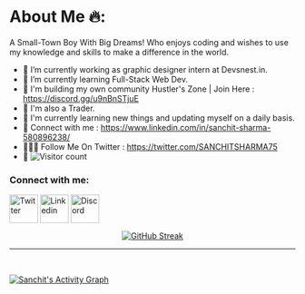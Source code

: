 # About Me 🔥:


A Small-Town Boy With Big Dreams!
Who enjoys coding and wishes to use my knowledge and skills to make a difference in the world.

- 🔭 I’m currently working as graphic designer intern at Devsnest.in.
- 🌱 I’m currently learning Full-Stack Web Dev.
- 🚀 I'm building my own community Hustler's Zone | Join Here : https://discord.gg/u9nBnSTjuE
- 💸 I'm also a Trader.
- 🚀 I'm currently learning new things and updating myself on a daily basis.
- 🚀 Connect with me : https://www.linkedin.com/in/sanchit-sharma-580896238/
- 🙋🏻‍♂️ Follow Me On Twitter : https://twitter.com/SANCHITSHARMA75
- 🚀 ![Visitor count](https://visitor-badge.laobi.icu/badge?page_id=Sanchitsharma2005.Sanchitsharma2005)
<h3 align="left">Connect with me:</h3>
<p align="left">
<a href="https://twitter.com/SANCHITSHARMA75" target="blank"><img align="center" src="https://img.icons8.com/fluency/344/twitter.png" alt="Twitter" height="50" width="50" /></a>
<a href="https://www.linkedin.com/in/sanchit-sharma-580896238/" target="blank"><img align="center" src="https://img.icons8.com/color/344/linkedin.png" alt="Linkedin" height="50" width="50" /></a>
<a href="https://discord.gg/u9nBnSTjuE" target="blank"><img align="center" src="https://img.icons8.com/color/344/discord-new-logo.png" alt="Discord" height="50" width="50" /></a>
</p>

<div align = "center">


[![GitHub Streak](https://github-readme-streak-stats.herokuapp.com/?user=Sanchitsharma2005&theme=dark)](https://git.io/streak-stats)



<!-- [![Sanchit's GitHub Stats](https://github-readme-stats.vercel.app/api?username=Sanchitsharma2005&show_icons=true&theme=onedark)](https://github.com/Sanchitsharma2005) -->
<!--![Top Langs](https://github-readme-stats.vercel.app/api/top-langs/?username=Sanchitsharma2005&show_icons=true&theme=onedark)-->

</div>
<hr>

<br>



<a href="https://github.com/Sanchitsharma2005/github-readme-activity-graph"><img alt="Sanchit's Activity Graph" src="https://activity-graph.herokuapp.com/graph?username=Sanchitsharma2005&bg_color=0D1117&color=5BCDEC&line=5BCDEC&point=FFFFFF&hide_border=true" /></a>
